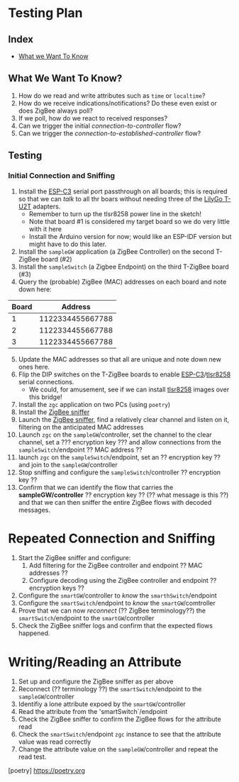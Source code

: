 # Testing Plan

## Index
- [What we Want To Know](#what-we-want-to-know)

## What We Want To Know?
1. How do we read and write attributes such as `time` or `localtime`?
1. How do we receive indications/notifications?  Do these even exist or does ZigBee always poll?
1. If we poll, how do we react to received responses?
1. Can we trigger the initial _connection-to-controller_ flow?
1. Can we trigger the _connection-to-established-controller_ flow?

## Testing
### Initial Connection and Sniffing
1. Install the [ESP-C3] serial port passthrough on all boards; this is required so that we can _talk_ to all thr boars without needing three of the [LilyGo T-U2T] adapters.
    - Remember to turn up the tlsr8258 power line in the sketch!
    - Note that board #1 is considered my target board so we do very little with it here
    - Install the Arduino version for now; would like an ESP-IDF version but might have to do this later.
1. Install the `sampleGW` application (a ZigBee Controller) on the second T-ZigBee board (#2)
1. Install the `sampleSwitch` (a Zigbee Endpoint) on the third T-ZigBee board (#3)
1. Query the (probable) ZigBee (MAC) addresses on each board and note down here:

|Board|Address|
|-|-|
|1|1122334455667788|
|2|1122334455667788|
|3|1122334455667788|

5. Update the MAC addresses so that all are unique and note down new ones here.
1. Flip the DIP switches on the T-ZigBee boards to enable [ESP-C3]/[tlsr8258] serial connections.
    - We could, for amusement, see if we can install [tlsr8258] images over this bridge!
1. Install the `zgc` application on two PCs (using `poetry`)
1. Install the [ZigBee sniffer]
1. Launch the [ZigBee sniffer], find a relatively clear channel and listen on it, filtering on the anticipated MAC addresses
1. Launch `zgc` on the `sampleGW`/controller, set the channel to the clear channel, set a ??? encryption key ??? and allow connections from the `sampleSwitch`/endpoint ?? MAC address ??
1. launch `zgc` on the `sampleSwitch`/endpoint, set an ?? encryption key ?? and join to the `sampleGW`/controller
1. Stop sniffing and configure the `sampleSwitch`/controller ?? encryption key ??
1. Confirm that we can identify the flow that carries the **sampleGW/controller** ?? encryption key ?? (?? what message is this ??) and that we can then sniffer the entire ZigBee flows with decoded messages.

# Repeated Connection and Sniffing
1. Start the ZigBee sniffer and configure:
    1. Add filtering for the ZigBee controller and endpoint ?? MAC addresses ??
    1. Configure decoding using the ZigBee controller and endpoint ?? encryption keys ??
1. Configure the `smartGW`/controller to _know_ the `smarthSwitch`/endpoint
1. Configure the `smartSwitch`/endpoint to _know_ the `smartGW`/comtroller
1. Prove that we can now _reconnect_ (?? ZigBee terminology??) the `smartSwitch`/endpoint to the `smartGW`/controller
1. Check the ZigBee sniffer logs and confirm that the expected flows happened.

# Writing/Reading an Attribute
1. Set up and configure the ZigBee sniffer as per above
1. Reconnect (?? terminology ??) the `smartSwitch`/endpoint to the `sampleGW`/controller
1. Identifiy a lone attribute expoed by the `smartGW`/controller
1. Read the attribute from the 'smartSwitch`/endpoint
1. Check the ZigBee sniffer to confirm the ZigBee flows for the attribute read
1. Check the `smartSwitch`/endpoint `zgc` instance to see that the attribute value was read correctly
1. Change the attribute value on the `sampleGW`/controller and repeat the read test.

[ESP-C3]: http://espressif.com
[tlsr8258]: http://telink.com
[LilyGo T-U2T]: https://www.lilygo.cc/products/t-u2t?_pos=1&_psq=T-U2T&_ss=e&_v=1.0
[ZigBee sniffer]: https://sniffer.com
[poetry] https://poetry.org
